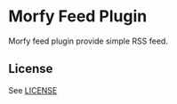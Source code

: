 # Morfy Feed Plugin
Morfy feed plugin provide simple RSS feed.

## License
See [LICENSE](https://github.com/morfy-cms/morfy-plugin-feed/blob/master/LICENSE)
